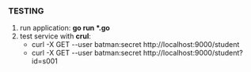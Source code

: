 ### TESTING

1. run application: **go run \*.go**
2. test service with **crul**:
   - curl -X GET --user batman:secret http://localhost:9000/student
   - curl -X GET --user batman:secret http://localhost:9000/student?id=s001

